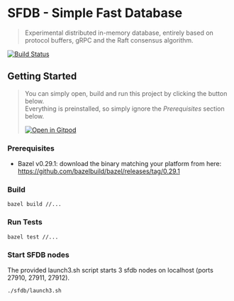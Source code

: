 # SFDB - Simple Fast Database
> Experimental distributed in-memory database, entirely based on protocol buffers, gRPC and the Raft consensus algorithm.

[![Build Status](https://travis-ci.org/szab100/sfdb.svg?branch=master)](https://travis-ci.org/szab100/sfdb)

## Getting Started
>You can simply open, build and run this project by clicking the button below.<br>Everything is preinstalled, so simply ignore the <em>Prerequisites</em> section below.
>
>[![Open in Gitpod](https://gitpod.io/button/open-in-gitpod.svg)](https://gitpod.io/#https://github.com/szab100/sfdb)

### Prerequisites
- Bazel v0.29.1: download the binary matching your platform from here: https://github.com/bazelbuild/bazel/releases/tag/0.29.1

### Build
```
bazel build //...
```

### Run Tests
```
bazel test //...
```

### Start SFDB nodes

The provided launch3.sh script starts 3 sfdb nodes on localhost (ports 27910, 27911,
27912).

```
./sfdb/launch3.sh
```
